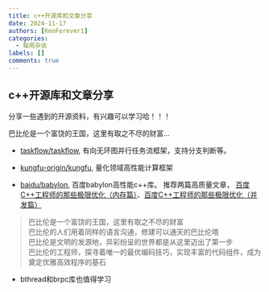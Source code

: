 ```yaml
---
title: c++开源库和文章分享
date: 2024-11-17
authors: [KenForever1]
categories: 
  - 每周杂谈
labels: []
comments: true
---
```


## c++开源库和文章分享

分享一些遇到的开源资料，有兴趣可以学习哈！！！

巴比伦是一个富饶的王国，这里有取之不尽的财富...

<!-- more -->

+ [taskflow/taskflow](https://github.com/taskflow/taskflow), 有向无环图并行任务流框架，支持分支判断等。

+ [kungfu-origin/kungfu](https://github.com/kungfu-origin/kungfu), 量化领域高性能计算框架


+ [baidu/babylon](https://github.com/baidu/babylon), 百度babylon高性能c++库。
推荐两篇高质量文章，
[百度C++工程师的那些极限优化（内存篇）](https://mp.weixin.qq.com/s?__biz=Mzg5MjU0NTI5OQ==&mid=2247489076&idx=1&sn=748bf716d94d5ed2739ea8a9385cd4a6&chksm=c03d2648f74aaf5e11298cf450c3453a273eb6d2161bc90e411b6d62fa0c1b96a45e411af805&scene=178&cur_album_id=1693053794688761860#rd)、[百度C++工程师的那些极限优化（并发篇）](https://mp.weixin.qq.com/s/0Ofo8ak7-UXuuOoD0KIHwA)

> 巴比伦是一个富饶的王国，这里有取之不尽的财富 \
> 巴比伦的人们用着同样的语言沟通，修建可以通天的巴比伦塔\
> 巴比伦是文明的发源地，异彩纷呈的世界都是从这里迈出了第一步\
> 巴比伦的工程师，探寻着唯一的最优编码技巧，实现丰富的代码组件，成为奠定优雅高效程序的基石

+ bthread和brpc库也值得学习